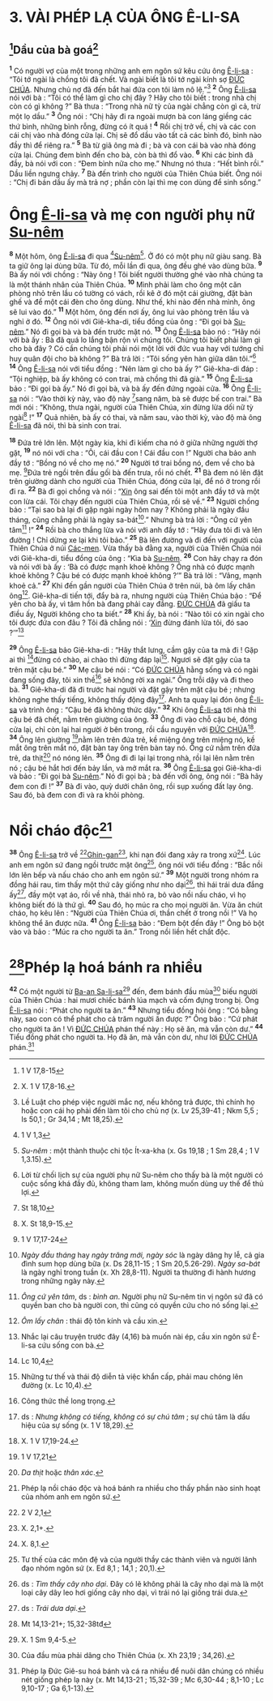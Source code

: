 # 3. VÀI PHÉP LẠ CỦA ÔNG Ê-LI-SA

## [^1@-a63081de-a175-4f0c-80fc-a80f1dc8624c]Dầu của bà goá[^1-a63081de-a175-4f0c-80fc-a80f1dc8624c]
<sup><b>1</b></sup> Có người vợ của một trong những anh em ngôn sứ kêu cứu ông [Ê-li-sa]() : “Tôi tớ ngài là chồng tôi đã chết. Và ngài biết là tôi tớ ngài kính sợ [ĐỨC CHÚA](). Nhưng chủ nợ đã đến bắt hai đứa con tôi làm nô lệ.”[^2-a63081de-a175-4f0c-80fc-a80f1dc8624c] <sup><b>2</b></sup> Ông [Ê-li-sa]() nói với bà : “Tôi có thể làm gì cho chị đây ? Hãy cho tôi biết : trong nhà chị còn có gì không ?” Bà thưa : “Trong nhà nữ tỳ của ngài chẳng còn gì cả, trừ một lọ dầu.” <sup><b>3</b></sup> Ông nói : “Chị hãy đi ra ngoài mượn bà con láng giềng các thứ bình, những bình rỗng, đừng có ít quá ! <sup><b>4</b></sup> Rồi chị trở về, chị và các con cái chị vào nhà đóng cửa lại. Chị sẽ đổ dầu vào tất cả các bình đó, bình nào đầy thì để riêng ra.” <sup><b>5</b></sup> Bà từ giã ông mà đi ; bà và con cái bà vào nhà đóng cửa lại. Chúng đem bình đến cho bà, còn bà thì đổ vào. <sup><b>6</b></sup> Khi các bình đã đầy, bà nói với con : “Đem bình nữa cho mẹ.” Nhưng nó thưa : “Hết bình rồi.” Dầu liền ngưng chảy. <sup><b>7</b></sup> Bà đến trình cho người của Thiên Chúa biết. Ông nói : “Chị đi bán dầu ấy mà trả nợ ; phần còn lại thì mẹ con dùng để sinh sống.”

# Ông [Ê-li-sa]() và mẹ con người phụ nữ [Su-nêm]()
<sup><b>8</b></sup> Một hôm, ông [Ê-li-sa]() đi qua [^2@-a63081de-a175-4f0c-80fc-a80f1dc8624c][Su-nêm]()[^3-a63081de-a175-4f0c-80fc-a80f1dc8624c]. Ở đó có một phụ nữ giàu sang. Bà ta giữ ông lại dùng bữa. Từ đó, mỗi lần đi qua, ông đều ghé vào dùng bữa. <sup><b>9</b></sup> Bà ấy nói với chồng : “Này ông ! Tôi biết người thường ghé vào nhà chúng ta là một thánh nhân của Thiên Chúa. <sup><b>10</b></sup> Mình phải làm cho ông một căn phòng nhỏ trên lầu có tường có vách, rồi kê ở đó một cái giường, đặt bàn ghế và để một cái đèn cho ông dùng. Như thế, khi nào đến nhà mình, ông sẽ lui vào đó.” <sup><b>11</b></sup> Một hôm, ông đến nơi ấy, ông lui vào phòng trên lầu và nghỉ ở đó. <sup><b>12</b></sup> Ông nói với Giê-kha-di, tiểu đồng của ông : “Đi gọi bà [Su-nêm]().” Nó đi gọi bà và bà đến trước mặt nó. <sup><b>13</b></sup> Ông [Ê-li-sa]() bảo nó : “Hãy nói với bà ấy : Bà đã quá lo lắng bận rộn vì chúng tôi. Chúng tôi biết phải làm gì cho bà đây ? Có cần chúng tôi phải nói một lời với đức vua hay với tướng chỉ huy quân đội cho bà không ?” Bà trả lời : “Tôi sống yên hàn giữa dân tôi.”[^4-a63081de-a175-4f0c-80fc-a80f1dc8624c] <sup><b>14</b></sup> Ông [Ê-li-sa]() nói với tiểu đồng : “Nên làm gì cho bà ấy ?” Giê-kha-di đáp : “Tội nghiệp, bà ấy không có con trai, mà chồng thì đã già.” <sup><b>15</b></sup> Ông [Ê-li-sa]() bảo : “Đi gọi bà ấy.” Nó đi gọi bà, và bà ấy đến đứng ngoài cửa. <sup><b>16</b></sup> Ông [Ê-li-sa]() nói : “Vào thời kỳ này, vào độ này [^3@-a63081de-a175-4f0c-80fc-a80f1dc8624c]sang năm, bà sẽ được bế con trai.” Bà mới nói : “Không, thưa ngài, người của Thiên Chúa, xin đừng lừa dối nữ tỳ ngài[^5-a63081de-a175-4f0c-80fc-a80f1dc8624c] !” <sup><b>17</b></sup> Quả nhiên, bà ấy có thai, và năm sau, vào thời kỳ, vào độ mà ông [Ê-li-sa]() đã nói, thì bà sinh con trai.

<sup><b>18</b></sup> Đứa trẻ lớn lên. Một ngày kia, khi đi kiếm cha nó ở giữa những người thợ gặt, <sup><b>19</b></sup> nó nói với cha : “Ôi, cái đầu con ! Cái đầu con !” Người cha bảo anh đầy tớ : “Bồng nó về cho mẹ nó.” <sup><b>20</b></sup> Người tớ trai bồng nó, đem về cho bà mẹ. [^4@-a63081de-a175-4f0c-80fc-a80f1dc8624c]Đứa trẻ ngồi trên đầu gối bà đến trưa, rồi nó chết. <sup><b>21</b></sup> Bà đem nó lên đặt trên giường dành cho người của Thiên Chúa, đóng cửa lại, để nó ở trong rồi đi ra. <sup><b>22</b></sup> Bà đi gọi chồng và nói : “[Xin]() ông sai đến tôi một anh đầy tớ và một con lừa cái. Tôi chạy đến người của Thiên Chúa, rồi sẽ về.” <sup><b>23</b></sup> Người chồng bảo : “Tại sao bà lại đi gặp ngài ngày hôm nay ? Không phải là ngày đầu tháng, cũng chẳng phải là ngày sa-bát[^6-a63081de-a175-4f0c-80fc-a80f1dc8624c].” Nhưng bà trả lời : “Ông cứ yên tâm[^7-a63081de-a175-4f0c-80fc-a80f1dc8624c] !” <sup><b>24</b></sup> Rồi bà cho thắng lừa và nói với anh đầy tớ : “Hãy đưa tôi đi và lên đường ! Chỉ dừng xe lại khi tôi bảo.” <sup><b>25</b></sup> Bà lên đường và đi đến với người của Thiên Chúa ở núi [Các-men](). Vừa thấy bà đằng xa, người của Thiên Chúa nói với Giê-kha-di, tiểu đồng của ông : “Kìa bà [Su-nêm](). <sup><b>26</b></sup> Con hãy chạy ra đón và nói với bà ấy : ‘Bà có được mạnh khoẻ không ? Ông nhà có được mạnh khoẻ không ? Cậu bé có được mạnh khoẻ không ?’” Bà trả lời : “Vâng, mạnh khoẻ cả.” <sup><b>27</b></sup> Khi đến gần người của Thiên Chúa ở trên núi, bà ôm lấy chân ông[^8-a63081de-a175-4f0c-80fc-a80f1dc8624c]. Giê-kha-di tiến tới, đẩy bà ra, nhưng người của Thiên Chúa bảo : “Để yên cho bà ấy, vì tâm hồn bà đang phải cay đắng. [ĐỨC CHÚA]() đã giấu ta điều ấy, Người không cho ta biết.” <sup><b>28</b></sup> Khi ấy, bà nói : “Nào tôi có xin ngài cho tôi được đứa con đâu ? Tôi đã chẳng nói : ‘[Xin]() đừng đánh lừa tôi, đó sao ?’”[^9-a63081de-a175-4f0c-80fc-a80f1dc8624c]

<sup><b>29</b></sup> Ông [Ê-li-sa]() bảo Giê-kha-di : “Hãy thắt lưng, cầm gậy của ta mà đi ! Gặp ai thì [^5@-a63081de-a175-4f0c-80fc-a80f1dc8624c]đừng có chào, ai chào thì đừng đáp lại[^10-a63081de-a175-4f0c-80fc-a80f1dc8624c]. Ngươi sẽ đặt gậy của ta trên mặt cậu bé.” <sup><b>30</b></sup> Mẹ cậu bé nói : “Có [ĐỨC CHÚA]() hằng sống và có ngài đang sống đây, tôi xin thề[^11-a63081de-a175-4f0c-80fc-a80f1dc8624c] sẽ không rời xa ngài.” Ông trỗi dậy và đi theo bà. <sup><b>31</b></sup> Giê-kha-di đã đi trước hai người và đặt gậy trên mặt cậu bé ; nhưng không nghe thấy tiếng, không thấy động đậy[^12-a63081de-a175-4f0c-80fc-a80f1dc8624c]. Anh ta quay lại đón ông [Ê-li-sa]() và trình ông : “Cậu bé đã không thức dậy.” <sup><b>32</b></sup> Khi ông [Ê-li-sa]() tới nhà thì cậu bé đã chết, nằm trên giường của ông. <sup><b>33</b></sup> Ông đi vào chỗ cậu bé, đóng cửa lại, chỉ còn lại hai người ở bên trong, rồi cầu nguyện với [ĐỨC CHÚA]()[^13-a63081de-a175-4f0c-80fc-a80f1dc8624c]. <sup><b>34</b></sup> Ông lên giường [^6@-a63081de-a175-4f0c-80fc-a80f1dc8624c]nằm lên trên đứa trẻ, kề miệng ông trên miệng nó, kề mắt ông trên mắt nó, đặt bàn tay ông trên bàn tay nó. Ông cứ nằm trên đứa trẻ, da thịt[^14-a63081de-a175-4f0c-80fc-a80f1dc8624c] nó nóng lên. <sup><b>35</b></sup> Ông đi đi lại lại trong nhà, rồi lại lên nằm trên nó ; cậu bé hắt hơi đến bảy lần, và mở mắt ra. <sup><b>36</b></sup> Ông [Ê-li-sa]() gọi Giê-kha-di và bảo : “Đi gọi bà [Su-nêm]().” Nó đi gọi bà ; bà đến với ông, ông nói : “Bà hãy đem con đi !” <sup><b>37</b></sup> Bà đi vào, quỳ dưới chân ông, rồi sụp xuống đất lạy ông. Sau đó, bà đem con đi và ra khỏi phòng.

# Nồi cháo độc[^15-a63081de-a175-4f0c-80fc-a80f1dc8624c]
<sup><b>38</b></sup> Ông [Ê-li-sa]() trở về [^7@-a63081de-a175-4f0c-80fc-a80f1dc8624c][Ghin-gan]()[^16-a63081de-a175-4f0c-80fc-a80f1dc8624c], khi nạn đói đang xảy ra trong xứ[^17-a63081de-a175-4f0c-80fc-a80f1dc8624c]. Lúc anh em ngôn sứ đang ngồi trước mặt ông[^18-a63081de-a175-4f0c-80fc-a80f1dc8624c], ông nói với tiểu đồng : “Bắc nồi lớn lên bếp và nấu cháo cho anh em ngôn sứ.” <sup><b>39</b></sup> Một người trong nhóm ra đồng hái rau, tìm thấy một thứ cây giống như nho dại[^19-a63081de-a175-4f0c-80fc-a80f1dc8624c], thì hái trái dưa đắng ấy[^20-a63081de-a175-4f0c-80fc-a80f1dc8624c], đầy một vạt áo, rồi về nhà, thái nhỏ ra, bỏ vào nồi nấu cháo, vì họ không biết đó là thứ gì. <sup><b>40</b></sup> Sau đó, họ múc ra cho mọi người ăn. Vừa ăn chút cháo, họ kêu lên : “Người của Thiên Chúa ơi, thần chết ở trong nồi !” Và họ không thể ăn được nữa. <sup><b>41</b></sup> Ông [Ê-li-sa]() bảo : “Đem bột đến đây !” Ông bỏ bột vào và bảo : “Múc ra cho người ta ăn.” Trong nồi liền hết chất độc.

# [^8@-a63081de-a175-4f0c-80fc-a80f1dc8624c]Phép lạ hoá bánh ra nhiều
<sup><b>42</b></sup> Có một người từ [Ba-an Sa-li-sa]()[^21-a63081de-a175-4f0c-80fc-a80f1dc8624c] đến, đem bánh đầu mùa[^22-a63081de-a175-4f0c-80fc-a80f1dc8624c] biếu người của Thiên Chúa : hai mươi chiếc bánh lúa mạch và cốm đựng trong bị. Ông [Ê-li-sa]() nói : “Phát cho người ta ăn.” <sup><b>43</b></sup> Nhưng tiểu đồng hỏi ông : “Có bằng này, sao con có thể phát cho cả trăm người ăn được ?” Ông bảo : “Cứ phát cho người ta ăn ! Vì [ĐỨC CHÚA]() phán thế này : Họ sẽ ăn, mà vẫn còn dư.” <sup><b>44</b></sup> Tiểu đồng phát cho người ta. Họ đã ăn, mà vẫn còn dư, như lời [ĐỨC CHÚA]() phán.[^23-a63081de-a175-4f0c-80fc-a80f1dc8624c]

[^1-a63081de-a175-4f0c-80fc-a80f1dc8624c]: X. 1 V 17,8-16.
[^2-a63081de-a175-4f0c-80fc-a80f1dc8624c]: Lề Luật cho phép việc người mắc nợ, nếu không trả được, thì chính họ hoặc con cái họ phải đến làm tôi cho chủ nợ (x. Lv 25,39-41 ; Nkm 5,5 ; Is 50,1 ; Gr 34,14 ; Mt 18,25).
[^3-a63081de-a175-4f0c-80fc-a80f1dc8624c]: *Su-nêm* : một thành thuộc chi tộc Ít-xa-kha (x. Gs 19,18 ; 1 Sm 28,4 ; 1 V 1,3.15).
[^4-a63081de-a175-4f0c-80fc-a80f1dc8624c]: Lời từ chối lịch sự của người phụ nữ Su-nêm cho thấy bà là một người có cuộc sống khá đầy đủ, không tham lam, không muốn dùng uy thế để thủ lợi.
[^5-a63081de-a175-4f0c-80fc-a80f1dc8624c]: X. St 18,9-15.
[^6-a63081de-a175-4f0c-80fc-a80f1dc8624c]: *Ngày đầu tháng* hay *ngày trăng mới, ngày sóc* là ngày dâng hy lễ, cả gia đình sum họp dùng bữa (x. Ds 28,11-15 ; 1 Sm 20,5.26-29). *Ngày sa-bát* là ngày nghỉ trong tuần (x. Xh 28,8-11). Người ta thường đi hành hương trong những ngày này.
[^7-a63081de-a175-4f0c-80fc-a80f1dc8624c]: *Ông cứ yên tâm*, ds : *bình an*. Người phụ nữ Su-nêm tin vị ngôn sứ đã có quyền ban cho bà người con, thì cũng có quyền cứu cho nó sống lại.
[^8-a63081de-a175-4f0c-80fc-a80f1dc8624c]: *Ôm lấy chân* : thái độ tôn kính và cầu xin.
[^9-a63081de-a175-4f0c-80fc-a80f1dc8624c]: Nhắc lại câu truyện trước đây (4,16) bà muốn nài ép, cầu xin ngôn sứ Ê-li-sa cứu sống con bà.
[^10-a63081de-a175-4f0c-80fc-a80f1dc8624c]: Những tư thế và thái độ diễn tả việc khẩn cấp, phải mau chóng lên đường (x. Lc 10,4).
[^11-a63081de-a175-4f0c-80fc-a80f1dc8624c]: Công thức thề long trọng.
[^12-a63081de-a175-4f0c-80fc-a80f1dc8624c]: ds : *Nhưng không có tiếng, không có sự chú tâm* ; sự chú tâm là dấu hiệu của sự sống (x. 1 V 18,29).
[^13-a63081de-a175-4f0c-80fc-a80f1dc8624c]: X. 1 V 17,19-24.
[^14-a63081de-a175-4f0c-80fc-a80f1dc8624c]: *Da thịt* hoặc *thân xác*.
[^15-a63081de-a175-4f0c-80fc-a80f1dc8624c]: Phép lạ nồi cháo độc và hoá bánh ra nhiều cho thấy phần nào sinh hoạt của nhóm anh em ngôn sứ.
[^16-a63081de-a175-4f0c-80fc-a80f1dc8624c]: X. 2,1+.
[^17-a63081de-a175-4f0c-80fc-a80f1dc8624c]: X. 8,1.
[^18-a63081de-a175-4f0c-80fc-a80f1dc8624c]: Tư thế của các môn đệ và của người thầy các thành viên và người lãnh đạo nhóm ngôn sứ (x. Ed 8,1 ; 14,1 ; 20,1).
[^19-a63081de-a175-4f0c-80fc-a80f1dc8624c]: ds : *Tìm thấy cây nho dại*. Đây có lẽ không phải là cây nho dại mà là một loại cây dây leo hơi giống cây nho dại, vì trái nó lại giống trái dưa.
[^20-a63081de-a175-4f0c-80fc-a80f1dc8624c]: ds : *Trái dưa dại*.
[^21-a63081de-a175-4f0c-80fc-a80f1dc8624c]: X. 1 Sm 9,4-5.
[^22-a63081de-a175-4f0c-80fc-a80f1dc8624c]: Của đầu mùa phải dâng cho Thiên Chúa (x. Xh 23,19 ; 34,26).
[^23-a63081de-a175-4f0c-80fc-a80f1dc8624c]: Phép lạ Đức Giê-su hoá bánh và cá ra nhiều để nuôi dân chúng có nhiều nét giống phép lạ này (x. Mt 14,13-21 ; 15,32-39 ; Mc 6,30-44 ; 8,1-10 ; Lc 9,10-17 ; Ga 6,1-13).
[^1@-a63081de-a175-4f0c-80fc-a80f1dc8624c]: 1 V 17,8-15
[^2@-a63081de-a175-4f0c-80fc-a80f1dc8624c]: 1 V 1,3
[^3@-a63081de-a175-4f0c-80fc-a80f1dc8624c]: St 18,10
[^4@-a63081de-a175-4f0c-80fc-a80f1dc8624c]: 1 V 17,17-24
[^5@-a63081de-a175-4f0c-80fc-a80f1dc8624c]: Lc 10,4
[^6@-a63081de-a175-4f0c-80fc-a80f1dc8624c]: 1 V 17,21
[^7@-a63081de-a175-4f0c-80fc-a80f1dc8624c]: 2 V 2,1
[^8@-a63081de-a175-4f0c-80fc-a80f1dc8624c]: Mt 14,13-21+; 15,32-38tđ